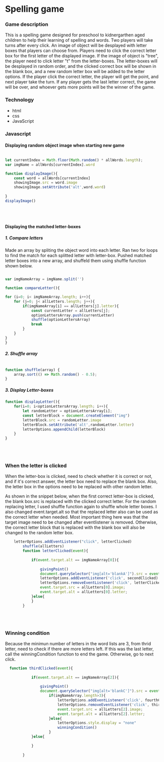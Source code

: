 
# Spelling game 


### Game description
This is a spelling game designed for preschool to kidnergarthen aged children to help their learning of spelling and words. Two players will take turns after every click. An image of object will be desplayed with letter boxes that players can choose from. Players need to click the correct letter box for the first letter of the displayed image. If the image of object is "tree", the player need to click letter "t" from the letter-boxes. The letter-boxes will be desplayed in random order, and the clicked correct box will be shown in the blank box, and a new random letter box will be added to the letter options. If the player click the correct letter, the player will get the point, and next player take the turn. If any player gets the last letter correct, the game will be over, and whoever gets more points will be the winner of the game. 

### Technology
 - html
 - css
 - JavaScript 

### Javascript 

#### Displaying random object image when starting new game


```JavaScript

let currentIndex = Math.floor(Math.random() * allWords.length);
var imgName = allWords[currentIndex].word

function displayImage(){
    const word = allWords[currentIndex]
    showingImage.src = word.image
    showingImage.setAttribute('alt',word.word)
    
}
displayImage()
```
<br></br>
#### Displaying the matched letter-boxes

##### 1. Compare letters

Made an array by spliting the object word into each letter. Ran two for loops to find the match for each splitted letter with letter-box. Pushed matched letter boxes into a new array, and shuffeld them using shuffle function shown below. 

``` JavaScript

var imgNameArray = imgName.split('')

function compareLetter(){

for (i=0; i< imgNameArray.length; i++){
    for (j=0; j< allLetters.length; j++){
        if(imgNameArray[i] == allLetters[j].letter){
            const currentLetter = allLetters[j];
            optionLettersArray.push(currentLetter)
            shuffle(optionLettersArray)
            break
        }
    }
} 
}
```

##### 2. Shuffle array

``` JavaScript

function shuffle(array) {
    array.sort(() => Math.random() - 0.5);
}

```

##### 3. Display Letter-boxes 

```JavaScript
function displayLetter(){
    for(i=0; i<optionLettersArray.length; i++){
        let randomLetter = optionLettersArray[i];
        const letterBlock = document.createElement("img")
        letterBlock.src = randomLetter.image
        letterBlock.setAttribute('alt',randomLetter.letter)
        letterOptions.appendChild(letterBlock)
    }
}
```
<br></br>
### When the letter is clicked 
When the letter-box is clicked, need to check whether it is correct or not, and if it's correct answer, the letter box need to replace the blank box. Also, the letter box in the options need to be replaced with other random letter. 

As shown in the snippet below, when the first correct letter-box is clicked, the blank box.src is replaced with the clicked correct letter. For the random replacing letter, I used shuffle function again to shuffle whole letter boxes. I also changed
event.target.alt so that the replaced letter also can be used as the correct letter when needed. Most important thing here was that the target image need to be changed after eventlistener is removed. Otherwise, the correct letter block that is replaced with the blank box will also be changed to the random letter box. 


```JavaScript
    letterOptions.addEventListener("click", letterClicked)
        shuffle(allLetters) 
        function letterClicked(event){
                     
            if(event.target.alt == imgNameArray[0]){
                            
                givingPoint()         
                document.querySelector("img[alt='blankA']").src = event.target.src
                letterOptions.addEventListener('click', secondClicked)
                letterOptions.removeEventListener('click', letterClicked)
                event.target.src = allLetters[0].image;
                event.target.alt = allLetters[0].letter;
            }else{     
            }        
        }
```          
<br></br>
### Winning condition 

Because the minimun number of letters in the word lists are 3, from thrid letter, need to check if there are more letters left. If this was the last letter, call the winningCondition function to end the game. Otherwise, go to next click. 

``` JavaScript
  function thirdClicked(event){
            
            if(event.target.alt == imgNameArray[2]){
                
                givingPoint()
                document.querySelector("img[alt='blankC']").src = event.target.src            
                    if(imgNameArray.length>3){
                        letterOptions.addEventListener('click', fourthClicked)
                        letterOptions.removeEventListener('click', thirdClicked)
                        event.target.src = allLetters[2].image;
                        event.target.alt = allLetters[2].letter;
                    }else{
                        letterOptions.style.display = "none"
                        winningCondition()
                    }   
            }else{
                
            } 
            
        }
```

